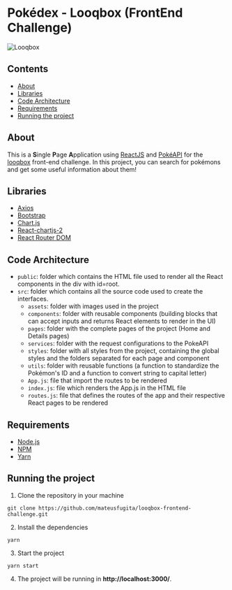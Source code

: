 # Pokédex - Looqbox (FrontEnd Challenge)
![Looqbox](https://github.com/looqbox/looqbox-frontend-challenge/blob/master/logo.png)

## Contents
+ [About](#about)
+ [Libraries](#libraries)
+ [Code Architecture](#code_architecture)
+ [Requirements](#requirements)
+ [Running the project](#running)

## About <a name = "about"></a>
This is a **S**ingle **P**age **A**pplication using [ReactJS](https://pt-br.reactjs.org/) and [PokéAPI](https://pokeapi.co/) for the [looqbox](https://www.looqbox.com/en/) front-end challenge.
In this project, you can search for pokémons and get some useful information about them!

## Libraries <a name = "libraries"></a>
- [Axios](https://github.com/axios/axios)
- [Bootstrap](https://getbootstrap.com/)
- [Chart.js](https://www.chartjs.org/docs/latest/)
- [React-chartjs-2](https://github.com/reactchartjs/react-chartjs-2)
- [React Router DOM](https://reactrouter.com/web/guides/quick-start)

## Code Architecture <a name = "code_architecture"></a>
- `public`: folder which contains the HTML file used to render all the React components in the div with id=root.
- `src`: folder which contains all the source code used to create the interfaces.
  - `assets`: folder with images used in the project
  - `components`: folder with reusable components (building blocks that can accept inputs and returns React elements to render in the UI)
  - `pages`: folder with the complete pages of the project (Home and Details pages)
  - `services`: folder with the request configurations to the PokeAPI
  - `styles`: folder with all styles from the project, containing the global styles and the folders separated for each page and component
  - `utils`: folder with reusable functions (a function to standardize the Pokémon's ID and a function to convert string to capital letter)
  - `App.js`: file that import the routes to be rendered
  - `index.js`: file which renders the App.js in the HTML file
  - `routes.js`: file that defines the routes of the app and their respective React pages to be rendered

## Requirements <a name = "requirements"></a>
- [Node.js](https://nodejs.org/en/)
- [NPM](https://www.npmjs.com/)
- [Yarn](https://yarnpkg.com/)

## Running the project <a name = "running"></a>
1. Clone the repository in your machine

```
git clone https://github.com/mateusfugita/looqbox-frontend-challenge.git
```

2. Install the dependencies

```
yarn
```

3. Start the project

```
yarn start
```

4. The project will be running in **http://localhost:3000/**.
